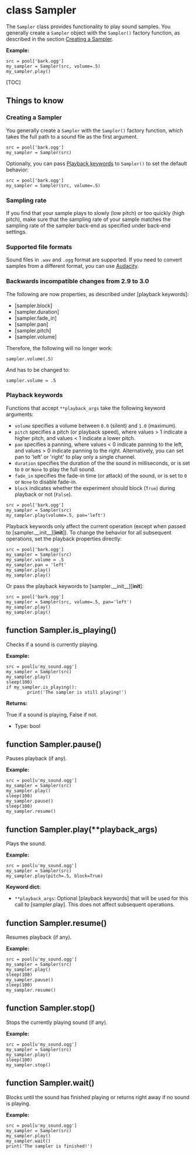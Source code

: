 <div class="ClassDoc YAMLDoc" id="Sampler" markdown="1">

# class __Sampler__

The `Sampler` class provides functionality to play sound samples. You
generally create a `Sampler` object with the `Sampler()` factory
function, as described in the section
[Creating a Sampler](#creating-a-sampler).

__Example:__

~~~ .python
src = pool['bark.ogg']
my_sampler = Sampler(src, volume=.5)
my_sampler.play()
~~~

[TOC]

## Things to know

### Creating a Sampler

You generally create a `Sampler` with the `Sampler()` factory function,
which takes the full path to a sound file as the first argument.

~~~ .python
src = pool['bark.ogg']
my_sampler = Sampler(src)
~~~

Optionally, you can pass [Playback keywords](#playback-keywords) to
`Sampler()` to set the default behavior:

~~~ .python
src = pool['bark.ogg']
my_sampler = Sampler(src, volume=.5)
~~~

### Sampling rate

If you find that your sample plays to slowly (low pitch) or too quickly
(high pitch), make sure that the sampling rate of your sample matches
the sampling rate of the sampler back-end as specified under back-end
settings.

### Supported file formats

Sound files in `.wav` and `.ogg` format are supported. If you need to
convert samples from a different format, you can use
[Audacity](http://sourceforge.net/projects/audacity/).

### Backwards incompatible changes from 2.9 to 3.0

The following are now properties, as described under
[playback keywords]:

- [sampler.block]
- [sampler.duration]
- [sampler.fade_in]
- [sampler.pan]
- [sampler.pitch]
- [sampler.volume]

Therefore, the following will no longer work:

~~~ .python
sampler.volume(.5)
~~~

And has to be changed to:

~~~ .python
sampler.volume = .5
~~~

### Playback keywords

Functions that accept `**playback_args` take the following keyword
arguments:

- `volume` specifies a volume between `0.0` (silent) and `1.0`
  (maximum).
- `pitch` specifies a pitch (or playback speed), where values > 1
  indicate a higher pitch, and values < 1 indicate a lower pitch.
- `pan` specifies a panning, where values < 0 indicate panning to the
  left, and values > 0 indicate panning to the right. Alternatively, you
  can set pan to 'left' or 'right' to play only a single channel.
- `duration` specifies the duration of the the sound in milliseconds, or
  is set to `0` or `None` to play the full sound.
- `fade_in` specifies the fade-in time (or attack) of the sound, or is
  set to `0` or `None` to disable fade-in.
- `block` indicates whether the experiment should block (`True`) during
  playback or not (`False`).

~~~ .python
src = pool['bark.ogg']
my_sampler = Sampler(src)
my_sampler.play(volume=.5, pan='left')
~~~

Playback keywords only affect the current operation (except when passed
to [sampler.\_\_init\_\_][__init__]). To change the behavior for all
subsequent operations, set the playback properties directly:

~~~ .python
src = pool['bark.ogg']
my_sampler = Sampler(src)
my_sampler.volume = .5
my_sampler.pan = 'left'
my_sampler.play()
my_sampler.play()
~~~

Or pass the playback keywords to [sampler.\_\_init\_\_][__init__]:

~~~ .python
src = pool['bark.ogg']
my_sampler = Sampler(src, volume=.5, pan='left')
my_sampler.play()
my_sampler.play()
~~~

<div class="FunctionDoc YAMLDoc" id="Sampler-is_playing" markdown="1">

## function __Sampler\.is\_playing__\(\)

Checks if a sound is currently playing.

__Example:__

~~~ .python
src = pool[u'my_sound.ogg']
my_sampler = Sampler(src)
my_sampler.play()
sleep(100)
if my_sampler.is_playing():
        print('The sampler is still playing!')
~~~

__Returns:__

True if a sound is playing, False if not.

- Type: bool

</div>

<div class="FunctionDoc YAMLDoc" id="Sampler-pause" markdown="1">

## function __Sampler\.pause__\(\)

Pauses playback (if any).

__Example:__

~~~ .python
src = pool[u'my_sound.ogg']
my_sampler = Sampler(src)
my_sampler.play()
sleep(100)
my_sampler.pause()
sleep(100)
my_sampler.resume()
~~~

</div>

<div class="FunctionDoc YAMLDoc" id="Sampler-play" markdown="1">

## function __Sampler\.play__\(\*\*playback\_args\)

Plays the sound.

__Example:__

~~~ .python
src = pool[u'my_sound.ogg']
my_sampler = Sampler(src)
my_sampler.play(pitch=.5, block=True)
~~~

__Keyword dict:__

- `**playback_args`: Optional [playback keywords] that will be used for this call to [sampler.play]. This does not affect subsequent operations.

</div>

<div class="FunctionDoc YAMLDoc" id="Sampler-resume" markdown="1">

## function __Sampler\.resume__\(\)

Resumes playback (if any).

__Example:__

~~~ .python
src = pool[u'my_sound.ogg']
my_sampler = Sampler(src)
my_sampler.play()
sleep(100)
my_sampler.pause()
sleep(100)
my_sampler.resume()
~~~

</div>

<div class="FunctionDoc YAMLDoc" id="Sampler-stop" markdown="1">

## function __Sampler\.stop__\(\)

Stops the currently playing sound (if any).

__Example:__

~~~ .python
src = pool[u'my_sound.ogg']
my_sampler = Sampler(src)
my_sampler.play()
sleep(100)
my_sampler.stop()
~~~

</div>

<div class="FunctionDoc YAMLDoc" id="Sampler-wait" markdown="1">

## function __Sampler\.wait__\(\)

Blocks until the sound has finished playing or returns right away if no sound is playing.

__Example:__

~~~ .python
src = pool[u'my_sound.ogg']
my_sampler = Sampler(src)
my_sampler.play()
my_sampler.wait()
print('The sampler is finished!')
~~~

</div>

</div>

